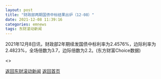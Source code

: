```yaml
---
layout: post
title: "财政部两期国债中标结果出炉（12-08）"
date: 2021-12-08 11:39:16
categories: emnews
tags: 东财滚动新闻
---
```


2021年12月8日讯，财政部2年期续发国债中标利率为2.4576%，边际利率为2.4823%，全场倍数为3.7，边际倍数为2.2。(东方财富Choice数据)

<>

[返回东财滚动新闻](../emnews/)
[返回首页](../)